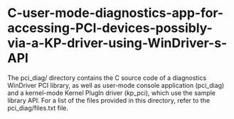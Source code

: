 # C-user-mode-diagnostics-app-for-accessing-PCI-devices-possibly-via-a-KP-driver-using-WinDriver-s-API
The pci_diag/ directory contains the C source code of a diagnostics    WinDriver PCI library, as well as user-mode console application (pci_diag)    and a kernel-mode Kernel PlugIn driver (kp_pci), which use the sample  library API. For a list of the files provided in this directory,    refer to the pci_diag/files.txt file.
